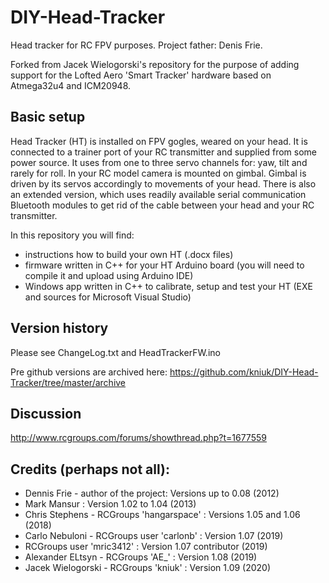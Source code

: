# DIY-Head-Tracker
Head tracker for RC FPV purposes. Project father: Denis Frie.

Forked from Jacek Wielogorski's repository for the purpose of adding support for the Lofted Aero 'Smart Tracker' hardware based on Atmega32u4 and ICM20948.

## Basic setup
Head Tracker (HT) is installed on FPV gogles, weared on your head. It is connected to a trainer port of your RC transmitter and supplied from some power source. It uses from one to three servo channels for: yaw, tilt and rarely for roll.
In your RC model camera is mounted on gimbal. Gimbal is driven by its servos accordingly to movements of your head.
There is also an extended version, which uses readily available serial communication Bluetooth modules to get rid of the cable between your head and your RC transmitter.

In this repository you will find:
- instructions how to build your own HT (.docx files)
- firmware written in C++ for your HT Arduino board (you will need to compile it and upload using Arduino IDE)
- Windows app written in C++ to calibrate, setup and test your HT (EXE and sources for Microsoft Visual Studio)

## Version history
Please see ChangeLog.txt and HeadTrackerFW.ino

Pre github versions are archived here:
https://github.com/kniuk/DIY-Head-Tracker/tree/master/archive

## Discussion
http://www.rcgroups.com/forums/showthread.php?t=1677559

## Credits (perhaps not all):
- Dennis Frie - author of the project:  Versions up to 0.08 (2012)
- Mark Mansur : Version 1.02 to 1.04 (2013)
- Chris Stephens - RCGroups 'hangarspace' : Versions 1.05 and 1.06 (2018)
- Carlo Nebuloni - RCGroups user 'carlonb' : Version 1.07 (2019)
- RCGroups user 'mric3412' : Version 1.07 contributor (2019)
- Alexander ELtsyn - RCGroups 'AE_' : Version 1.08 (2019)
- Jacek Wielogorski - RCGroups 'kniuk' : Version 1.09 (2020)
